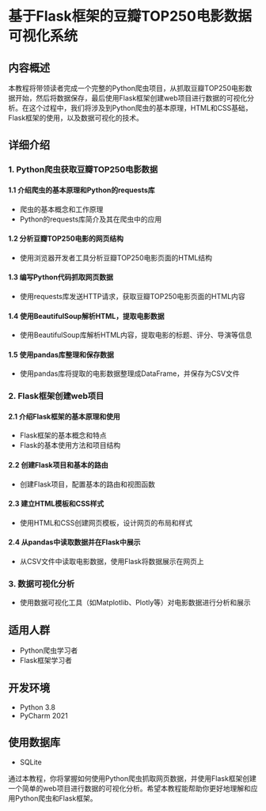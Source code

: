 # 基于Flask框架的豆瓣TOP250电影数据可视化系统

## 内容概述

本教程将带领读者完成一个完整的Python爬虫项目，从抓取豆瓣TOP250电影数据开始，然后将数据保存，最后使用Flask框架创建web项目进行数据的可视化分析。在这个过程中，我们将涉及到Python爬虫的基本原理，HTML和CSS基础，Flask框架的使用，以及数据可视化的技术。

## 详细介绍

### 1. Python爬虫获取豆瓣TOP250电影数据

#### 1.1 介绍爬虫的基本原理和Python的requests库
- 爬虫的基本概念和工作原理
- Python的requests库简介及其在爬虫中的应用

#### 1.2 分析豆瓣TOP250电影的网页结构
- 使用浏览器开发者工具分析豆瓣TOP250电影页面的HTML结构

#### 1.3 编写Python代码抓取网页数据
- 使用requests库发送HTTP请求，获取豆瓣TOP250电影页面的HTML内容

#### 1.4 使用BeautifulSoup解析HTML，提取电影数据
- 使用BeautifulSoup库解析HTML内容，提取电影的标题、评分、导演等信息

#### 1.5 使用pandas库整理和保存数据
- 使用pandas库将提取的电影数据整理成DataFrame，并保存为CSV文件

### 2. Flask框架创建web项目

#### 2.1 介绍Flask框架的基本原理和使用
- Flask框架的基本概念和特点
- Flask的基本使用方法和项目结构

#### 2.2 创建Flask项目和基本的路由
- 创建Flask项目，配置基本的路由和视图函数

#### 2.3 建立HTML模板和CSS样式
- 使用HTML和CSS创建网页模板，设计网页的布局和样式

#### 2.4 从pandas中读取数据并在Flask中展示
- 从CSV文件中读取电影数据，使用Flask将数据展示在网页上

### 3. 数据可视化分析
- 使用数据可视化工具（如Matplotlib、Plotly等）对电影数据进行分析和展示

## 适用人群
- Python爬虫学习者
- Flask框架学习者

## 开发环境
- Python 3.8
- PyCharm 2021

## 使用数据库
- SQLite

通过本教程，你将掌握如何使用Python爬虫抓取网页数据，并使用Flask框架创建一个简单的web项目进行数据的可视化分析。希望本教程能帮助你更好地理解和应用Python爬虫和Flask框架。
